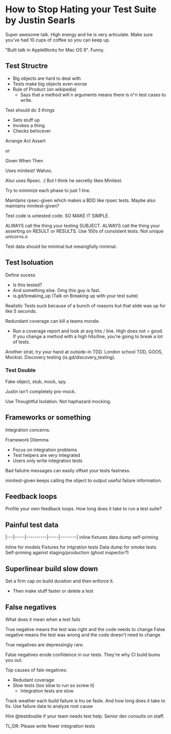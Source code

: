 # How to Stop Hating your Test Suite by Justin Searls

Super awesome talk. High energy and he is very articulate. Make sure you've had 10 cups of coffee so you can keep up.

"Built talk in AppleWorks for Mac OS 9". Funny.


## Test Structre
- Big objects are hard to deal with
- Tests make big objects even worse
- Rule of Product (on wikipedia)
  - Says that a method will n arguments means there is n^n test cases to write.

Test should do 3 things
- Sets stuff up
- Invokes a thing
- Checks behicever

Arrange
Act
Assert

 or

 Given
 When
 Then

 Uses minitest! Wahoo.

 Also uses Rpsec. :( But I think he secretly likes Minitest.

Try to minimize each phase to just 1 line.

Maintains rpsec-given which makes a BDD like rpsec tests. Maybe also maintains minitest-given?

Test code is untested code. SO MAKE IT SIMPLE.

ALWAYS call the thing your testing SUBJECT.
ALWAYS call the thing your asserting on RESULT or RESULTS.
Use 100s of consistent tests. Not unique unicorns.o

Test data should be minimal but meanigfully minimal.

## Test Isoluation
Define sucess
  - Is this tested?
  - And something else. Omg this guy is fast.
  - is.gd/breaking_up (Talk on Breaking up with your test suite)

Realistic Tests suck because of a bunch of reasons but that slide was up for like 5 seconds.

Redundant coverage can kill a teams morale.
 - Run a coverage report and look at avg hits / line. High does not = good. If you change a method with a high hits/line, you're going to break a lot of tests.

Another strat, try your hand at outside-in TDD. London school TDD, GOOS, Mockist. Discovery testing (is.gd/discovery_testing).

### Test Double
Fake object, stub, mock, spy.

Justin isn't completely pro-mock.

Use Thoughtful Isolation. Not haphazard mocking.


## Frameworks or something
Integration concerns.

Framework Dilemma
- Focus on integration problems
- Test helpers are very integrated
- Users only write integration tests

Bad failutre messages can easily offset your tests fastness.

minitest-given keeps calling the object to output useful failure information.

## Feedback loops

Profile your own feedback loops. How long does it take to run a test suite?


## Painful test data
|---|-----|----------|-----|--------|
inline fixtures data dump self-priming

Inline for models
Fixtures for intgration tests
Data dump for smoke tests
Self-priming against staging/production (ghost inspector?)

## Superlinear build slow down
Set a firm cap on build duration and then enforce it.
- Then make stuff faster or delete a test

## False negatives
What does it mean when a test fails

True negative means the test was right and the code needs to change
False negative means the test was wrong and the code doesn't need to change

True negatives are depressingly rare.

False negatives erode confidence in our tests. They're why CI build bums you out.

Top causes of fale negatives:
- Redudant coverage
- Slow tests (too slow to run so screw it)
  - Integration tests are slow

Track weather each build failure is tru oe fasle. And how long does it take to fix.
Use failure data to analyze root cause

Hire @testdouble if your team needs test help. Senior dev consults on staff.

TL;DR: Please write fewer integration tests
